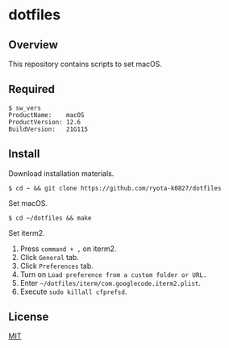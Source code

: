 # dotfiles

## Overview

This repository contains scripts to set macOS.

## Required

```shell
$ sw_vers
ProductName:	macOS
ProductVersion:	12.6
BuildVersion:	21G115
```

## Install

Download installation materials.

```shell
$ cd ~ && git clone https://github.com/ryota-k0827/dotfiles
```

Set macOS.

```shell
$ cd ~/dotfiles && make
```

Set iterm2.

1. Press `command + ,` on iterm2.
2. Click `General` tab.
3. Click `Preferences` tab.
4. Turn on `Load preference from a custom folder or URL.`
5. Enter `~/dotfiles/iterm/com.googlecode.iterm2.plist`.
6. Execute `sudo killall cfprefsd`.

## License

[MIT](LICENSE)